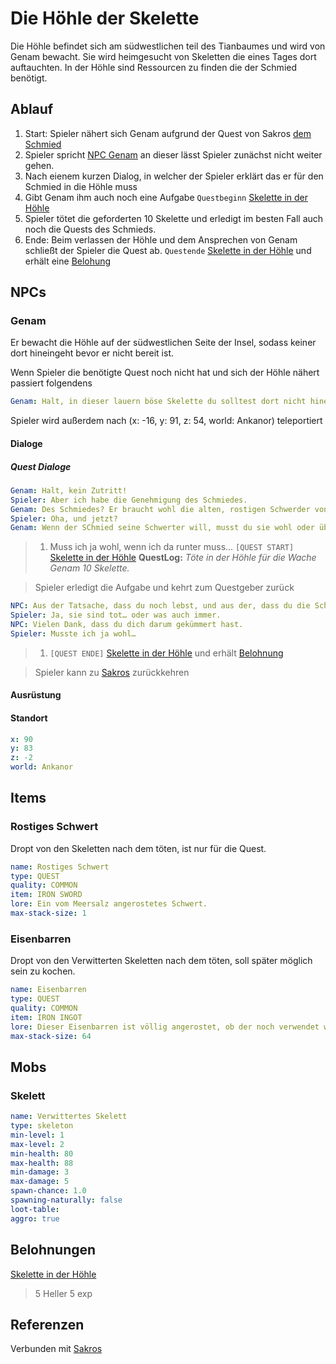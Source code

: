 # Die Höhle der Skelette

Die Höhle befindet sich am südwestlichen teil des Tianbaumes und wird von Genam bewacht. Sie wird heimgesucht von Skeletten die eines Tages dort auftauchten. In der Höhle sind Ressourcen zu finden die der Schmied benötigt.

## Ablauf

1. Start: Spieler nähert sich Genam aufgrund der Quest von Sakros [dem Schmied](../2-der-schmied)
2. Spieler spricht [NPC Genam](#Genam) an dieser lässt Spieler zunächst nicht weiter gehen.
3. Nach eienem kurzen Dialog, in welcher der Spieler erklärt das er für den Schmied in die Höhle muss
4. Gibt Genam ihm auch noch eine Aufgabe `Questbeginn` [Skelette in der Höhle](#skelette-in-der-hoehle)
5. Spieler tötet die geforderten 10 Skelette und erledigt im besten Fall auch noch die Quests des Schmieds.
6. Ende: Beim verlassen der Höhle und dem Ansprechen von Genam schließt der Spieler die Quest ab. `Questende` [Skelette in der Höhle](#skelette-in-der-hoehle) und erhält eine [Belohung](#Belohung)

## NPCs

### Genam

Er bewacht die Höhle auf der südwestlichen Seite der Insel, sodass keiner dort hineingeht bevor er nicht bereit ist.

Wenn Spieler die benötigte Quest noch nicht hat und sich der Höhle nähert passiert folgendens
```yml
Genam: Halt, in dieser lauern böse Skelette du solltest dort nicht hinein!
```
Spieler wird außerdem nach (x: -16, y: 91, z: 54, world: Ankanor) teleportiert

#### Dialoge

##### Quest Dialoge

```yml
Genam: Halt, kein Zutritt!
Spieler: Aber ich habe die Genehmigung des Schmiedes.
Genam: Des Schmiedes? Er braucht wohl die alten, rostigen Schwerder von da unten. Nin, dort unten warten Skelette auf Unglückliche, die in die Höhle müssen.
Spieler: Oha, und jetzt?
Genam: Wenn der SChmied seine Schwerter will, musst du sie wohl oder übel da unten rausholen. Töte doch bitte ein paar von diesen Skeletten für mich, während du da bist.
```

> 1. Muss ich ja wohl, wenn ich da runter muss...
`[QUEST START]` [Skelette in der Höhle](#skelette-in-der-hoehle)
**QuestLog:** *Töte in der Höhle für die Wache Genam 10 Skelette.*

> Spieler erledigt die Aufgabe und kehrt zum Questgeber zurück

```yml
NPC: Aus der Tatsache, dass du noch lebst, und aus der, dass du die Schwerter hast, nehme ich an, dass die Skelette Tot sind?
Spieler: Ja, sie sind tot… oder was auch immer.
NPC: Vielen Dank, dass du dich darum gekümmert hast.
Spieler: Musste ich ja wohl…
```
> 1. `[QUEST ENDE]` [Skelette in der Höhle](#skelette-in-der-hoehle) und erhält [Belohnung](#Belohnung)

> Spieler kann zu [Sakros](../2-der-schmied) zurückkehren

#### Ausrüstung

#### Standort

```yml
x: 90
y: 83
z: -2
world: Ankanor
```

## Items

### Rostiges Schwert

Dropt von den Skeletten nach dem töten, ist nur für die Quest.

```yml
name: Rostiges Schwert
type: QUEST
quality: COMMON
item: IRON SWORD
lore: Ein vom Meersalz angerostetes Schwert.
max-stack-size: 1
```

### Eisenbarren

Dropt von den Verwitterten Skeletten nach dem töten, soll später möglich sein zu kochen.

```yml
name: Eisenbarren
type: QUEST
quality: COMMON
item: IRON INGOT
lore: Dieser Eisenbarren ist völlig angerostet, ob der noch verwendet werden kann ist fraglich.
max-stack-size: 64
```

## Mobs

### Skelett

```yml
name: Verwittertes Skelett
type: skeleton
min-level: 1
max-level: 2
min-health: 80
max-health: 88
min-damage: 3
max-damage: 5
spawn-chance: 1.0
spawning-naturally: false
loot-table: 
aggro: true
```

## Belohnungen

[Skelette in der Höhle](#skelette-in-der-hoehle)
> 5 Heller
> 5 exp

## Referenzen

Verbunden mit [Sakros](../2-der-schmied/README.md)